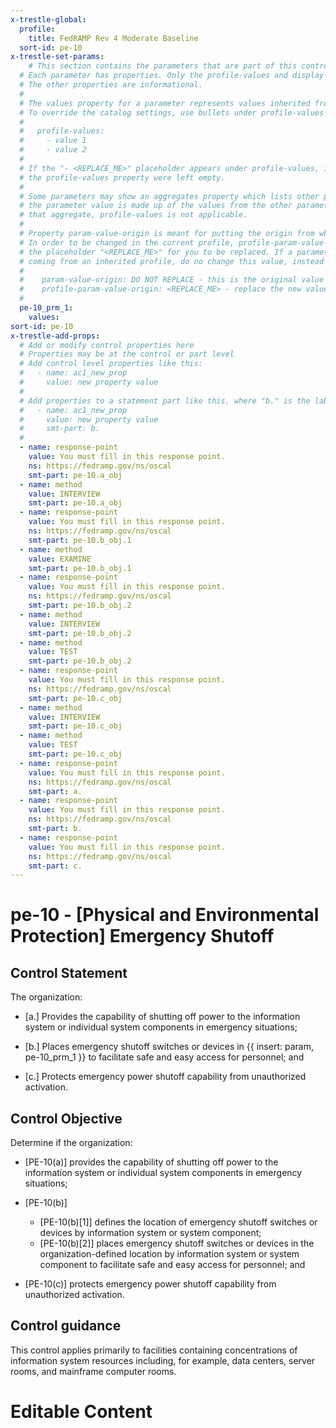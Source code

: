 ```yaml
---
x-trestle-global:
  profile:
    title: FedRAMP Rev 4 Moderate Baseline
  sort-id: pe-10
x-trestle-set-params:
    # This section contains the parameters that are part of this control.
  # Each parameter has properties. Only the profile-values and display-name properties are editable.
  # The other properties are informational.
  #
  # The values property for a parameter represents values inherited from the OSCAL catalog.
  # To override the catalog settings, use bullets under profile-values as shown below:
  #
  #   profile-values:
  #     - value 1
  #     - value 2
  #
  # If the "- <REPLACE_ME>" placeholder appears under profile-values, it is the same as if
  # the profile-values property were left empty.
  #
  # Some parameters may show an aggregates property which lists other parameters. This means
  # the parameter value is made up of the values from the other parameters. For parameters
  # that aggregate, profile-values is not applicable.
  #
  # Property param-value-origin is meant for putting the origin from where that parameter comes from.
  # In order to be changed in the current profile, profile-param-value-origin property will be displayed with
  # the placeholder "<REPLACE_ME>" for you to be replaced. If a parameter already has a param-value-origin
  # coming from an inherited profile, do no change this value, instead use profile-param-value-origin as follows:
  #
  #    param-value-origin: DO NOT REPLACE - this is the original value
  #    profile-param-value-origin: <REPLACE_ME> - replace the new value required HERE
  #
  pe-10_prm_1:
    values:
sort-id: pe-10
x-trestle-add-props:
  # Add or modify control properties here
  # Properties may be at the control or part level
  # Add control level properties like this:
  #   - name: ac1_new_prop
  #     value: new property value
  #
  # Add properties to a statement part like this, where "b." is the label of the target statement part
  #   - name: ac1_new_prop
  #     value: new property value
  #     smt-part: b.
  #
  - name: response-point
    value: You must fill in this response point.
    ns: https://fedramp.gov/ns/oscal
    smt-part: pe-10.a_obj
  - name: method
    value: INTERVIEW
    smt-part: pe-10.a_obj
  - name: response-point
    value: You must fill in this response point.
    ns: https://fedramp.gov/ns/oscal
    smt-part: pe-10.b_obj.1
  - name: method
    value: EXAMINE
    smt-part: pe-10.b_obj.1
  - name: response-point
    value: You must fill in this response point.
    ns: https://fedramp.gov/ns/oscal
    smt-part: pe-10.b_obj.2
  - name: method
    value: INTERVIEW
    smt-part: pe-10.b_obj.2
  - name: method
    value: TEST
    smt-part: pe-10.b_obj.2
  - name: response-point
    value: You must fill in this response point.
    ns: https://fedramp.gov/ns/oscal
    smt-part: pe-10.c_obj
  - name: method
    value: INTERVIEW
    smt-part: pe-10.c_obj
  - name: method
    value: TEST
    smt-part: pe-10.c_obj
  - name: response-point
    value: You must fill in this response point.
    ns: https://fedramp.gov/ns/oscal
    smt-part: a.
  - name: response-point
    value: You must fill in this response point.
    ns: https://fedramp.gov/ns/oscal
    smt-part: b.
  - name: response-point
    value: You must fill in this response point.
    ns: https://fedramp.gov/ns/oscal
    smt-part: c.
---
```


# pe-10 - \[Physical and Environmental Protection\] Emergency Shutoff

## Control Statement

The organization:

- \[a.\] Provides the capability of shutting off power to the information system or individual system components in emergency situations;

- \[b.\] Places emergency shutoff switches or devices in {{ insert: param, pe-10_prm_1 }} to facilitate safe and easy access for personnel; and

- \[c.\] Protects emergency power shutoff capability from unauthorized activation.

## Control Objective

Determine if the organization:

- \[PE-10(a)\] provides the capability of shutting off power to the information system or individual system components in emergency situations;

- \[PE-10(b)\]

  - \[PE-10(b)[1]\] defines the location of emergency shutoff switches or devices by information system or system component;
  - \[PE-10(b)[2]\] places emergency shutoff switches or devices in the organization-defined location by information system or system component to facilitate safe and easy access for personnel; and

- \[PE-10(c)\] protects emergency power shutoff capability from unauthorized activation.

## Control guidance

This control applies primarily to facilities containing concentrations of information system resources including, for example, data centers, server rooms, and mainframe computer rooms.

# Editable Content

<!-- Make additions and edits below -->
<!-- The above represents the contents of the control as received by the profile, prior to additions. -->
<!-- If the profile makes additions to the control, they will appear below. -->
<!-- The above markdown may not be edited but you may edit the content below, and/or introduce new additions to be made by the profile. -->
<!-- If there is a yaml header at the top, parameter values may be edited. Use --set-parameters to incorporate the changes during assembly. -->
<!-- The content here will then replace what is in the profile for this control, after running profile-assemble. -->
<!-- The added parts in the profile for this control are below.  You may edit them and/or add new ones. -->
<!-- Each addition must have a heading either of the form ## Control my_addition_name -->
<!-- or ## Part a. (where the a. refers to one of the control statement labels.) -->
<!-- "## Control" parts are new parts added after the statement part. -->
<!-- "## Part" parts are new parts added into the top-level statement part with that label. -->
<!-- Subparts may be added with nested hash levels of the form ### My Subpart Name -->
<!-- underneath the parent ## Control or ## Part being added -->
<!-- See https://oscal-compass.github.io/compliance-trestle/tutorials/ssp_profile_catalog_authoring/ssp_profile_catalog_authoring for guidance. -->
